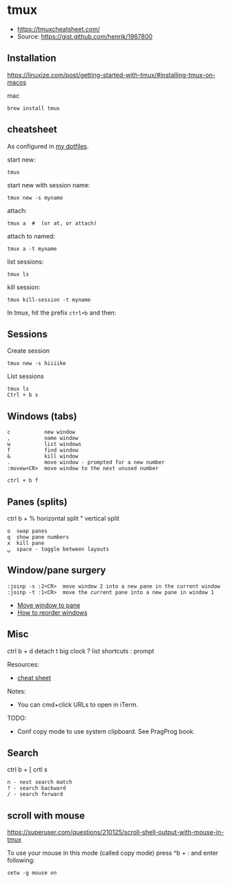 # tmux
- https://tmuxcheatsheet.com/
- Source: https://gist.github.com/henrik/1967800

## Installation

https://linuxize.com/post/getting-started-with-tmux/#installing-tmux-on-macos

mac

```
brew install tmux
```

## cheatsheet

As configured in [my dotfiles](https://github.com/henrik/dotfiles/blob/master/tmux.conf).

start new:

    tmux

start new with session name:

    tmux new -s myname

attach:

    tmux a  #  (or at, or attach)

attach to named:

    tmux a -t myname

list sessions:

    tmux ls

kill session:

    tmux kill-session -t myname

In tmux, hit the prefix `ctrl+b` and then:

## Sessions

Create session

```
tmux new -s hiiiike
```

List sessions

```
tmux ls
Ctrl + b s
```

## Windows (tabs)

    c           new window
    ,           name window
    w           list windows
    f           find window
    &           kill window
    .           move window - prompted for a new number
    :movew<CR>  move window to the next unused number

```
ctrl + b f
```

## Panes (splits)

ctrl b +
% horizontal split
" vertical split

    o  swap panes
    q  show pane numbers
    x  kill pane
    ⍽  space - toggle between layouts

## Window/pane surgery

    :joinp -s :2<CR>  move window 2 into a new pane in the current window
    :joinp -t :1<CR>  move the current pane into a new pane in window 1

- [Move window to pane](http://unix.stackexchange.com/questions/14300/tmux-move-window-to-pane)
- [How to reorder windows](http://superuser.com/questions/343572/tmux-how-do-i-reorder-my-windows)

## Misc

ctrl b +
d detach
t big clock
? list shortcuts
: prompt

Resources:

- [cheat sheet](http://cheat.errtheblog.com/s/tmux/)

Notes:

- You can cmd+click URLs to open in iTerm.

TODO:

- Conf copy mode to use system clipboard. See PragProg book.

## Search

ctrl b + [
crtl s

```
n - next search match
? - search backward
/ - search forward
```

## scroll with mouse

https://superuser.com/questions/210125/scroll-shell-output-with-mouse-in-tmux

To use your mouse in this mode (called copy mode) press ^b + : and enter following:

```
setw -g mouse on
```